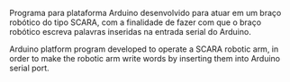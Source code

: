 Programa para plataforma Arduino desenvolvido para atuar em um braço robótico do tipo SCARA, com a finalidade de fazer com que o braço robótico escreva palavras inseridas na entrada serial do Arduino.

Arduino platform program developed to operate a SCARA robotic arm, in order to make the robotic arm write words by inserting them into Arduino serial port.
